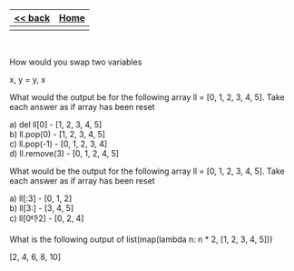 
<style> 
 .markdown-body table {
   margin-bottom: -40px;
 }
 
 .markdown-body tbody {
    border-top: 2px solid #FFFFFF;
    border-bottom: 2px solid #FFFFFF;
    background-color: #FFFFFF;
}
 
.markdown-body td {
    border-right: 1px solid #FFFFFF;
    border-bottom: 1px solid #FFFFFF;
    padding: 5px;
}
</style>

| [<< back](../)                  | [Home](https://daniel-jb.github.io/CoderDojo)      |
| -------------                   | -----:                                             |
|              |       |

<br />

How would you swap two variables

x, y = y, x


What would the output be for the following array ll = [0, 1, 2, 3, 4, 5]. Take each answer as if array has been reset

a) del ll[0]    - [1, 2, 3, 4, 5] <br />
b) ll.pop(0)    - [1, 2, 3, 4, 5] <br />
c) ll.pop(-1)   - [0, 1, 2, 3, 4] <br />
d) ll.remove(3) - [0, 1, 2, 4, 5] <br />


What would be the output for the following array ll = [0, 1, 2, 3, 4, 5]. Take each answer as if array has been reset

a) ll[:3]      - [0, 1, 2] <br />
b) ll[3:]      - [3, 4, 5] <br />
c) ll[0:-1:2]  - [0, 2, 4] <br />


What is the following output of list(map(lambda n: n * 2, [1, 2, 3, 4, 5]))

[2, 4, 6, 8, 10]
